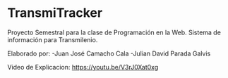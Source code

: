 # TransmiTracker

Proyecto Semestral para la clase de Programación en la Web.
Sistema de información para Transmilenio.

Elaborado por:
-Juan José Camacho Cala
-Julian David Parada Galvis

Video de Explicacion: https://youtu.be/V3rJ0Xat0xg
